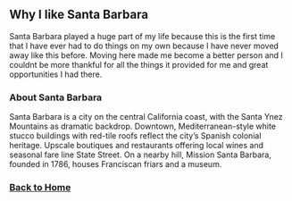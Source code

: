 ## Why I like Santa Barbara 
Santa Barbara played a huge part of my life because this is the first time that I have ever had to do things on my own because I have never moved away like this before.
Moving here made me become a better person and I couldnt be more thankful for all the things it provided for me and great opportunities I had there.
### About Santa Barbara
Santa Barbara is a city on the central California coast, with the Santa Ynez Mountains as dramatic backdrop. Downtown, Mediterranean-style white stucco buildings with red-tile roofs reflect the city’s Spanish colonial heritage. Upscale boutiques and restaurants offering local wines and seasonal fare line State Street. On a nearby hill, Mission Santa Barbara, founded in 1786, houses Franciscan friars and a museum.


### [Back to Home](README.md)
